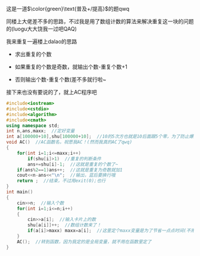 这是一道$\color{green}\text{普及+/提高}$的题qwq

同楼上大佬差不多的思路，不过我是用了数组计数的算法来解决重复这一块的问题的(luogu大大饶我一过吧QAQ)

我来重复一遍楼上dalao的思路

- 求出重复的个数

- 如果重复的个数是奇数，就输出个数-重复个数+1

- 否则输出个数-重复个数(差不多就行啦~

接下来也没有要说的了，就上AC程序吧

```cpp
#include<iostream>
#include<cstdio>
#include<algorithm>
#include<cmath>
using namespace std;
int n,ans,maxx;  //定好变量
int a[100000+10],shu[100000+10];  //10的5次方也就是10后面跟5个零，为了防止爆掉，我又多定了10个~
void AC()  //AC函数名，祝愿我AC！(然而我真的AC了qwq)
{
	for(int i=1;i<=maxx;i++)
		if(shu[i]>1)  //重复的判断条件
		ans+=shu[i]-1;  //这就是重复的个数了~
	if(ans%2==1)ans++;  //这就是重复为奇数就加1
	cout<<n-ans<<"\n";  //输出，蓝后要换行哦
	return ;  //结束，不过用exit(0);也行
}
int main()
{
	cin>>n;  //输入个数
	for(int i=1;i<=n;i++)
	{
		cin>>a[i];  //输入卡片上的数
		shu[a[i]]++;  //数组计数来了！
		if(a[i]>maxx) maxx=a[i];  //这里定个maxx变量是为了节省一点点时间(不用应该也行~)
	}
	AC();  //转到函数，因为我定的是全局变量，就不用在函数里定了
}
```
